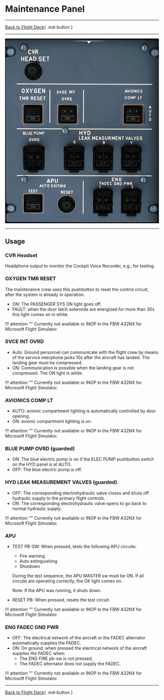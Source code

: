 # Maintenance Panel

---

[Back to Flight Deck](../index.md){ .md-button }

---

![Maintenance Panel](../../../assets/a32nx-briefing/overhead-aft-panel/Maintenance.jpg "Maintenance Panel")

---
## Usage

### CVR Headset

Headphone output to monitor the Cockpit Voice Recorder, e.g., for testing.

### OXYGEN TMR RESET

The maintenance crew uses this pushbutton to reset the control circuit, after the system is already in operation.

- ON: The PASSENGER SYS ON light goes off.
- FAULT: when the door latch solenoids are energized for more than 30s this light comes on in white.

!!! attention ""
    Currently not available or INOP in the FBW A32NX for Microsoft Flight Simulator.

### SVCE INT OVRD

- Auto: Ground personnel can communicate with the flight crew by means of the service interphone jacks 10s after the aircraft has landed. The landing gear must be compressed.
- ON: Communication is possible when the landing gear is not compressed. The ON light is white.

!!! attention ""
    Currently not available or INOP in the FBW A32NX for Microsoft Flight Simulator.

### AVIONICS COMP LT

- AUTO: avionic compartment lighting is automatically controlled by door opening.
- ON: avionic compartment lighting is on.

!!! attention ""
    Currently not available or INOP in the FBW A32NX for Microsoft Flight Simulator.

### BLUE PUMP OVRD (guarded)

- ON: The blue electric pump is on if the ELEC PUMP pushbutton switch on the HYD panel is at AUTO.
- OFF: The blue electric pump is off.

### HYD LEAK MEASUREMENT VALVES (guarded)

- OFF: The corresponding electrohydraulic valve closes and shuts off hydraulic supply to the primary flight controls.
- ON: The corresponding electrohydraulic valve opens to go back to normal hydraulic supply.

!!! attention ""
    Currently not available or INOP in the FBW A32NX for Microsoft Flight Simulator.

### APU

- TEST PB-SW: When pressed, tests the following APU circuits:
    - Fire warning
    - Auto extinguishing
    - Shutdown

    During the test sequence, the APU MASTER sw must be ON.
    If all circuits are operating correctly, the OK light comes on.

    Note: If the APU was running, it shuts down.

- RESET PB: When pressed, resets the test circuit.

!!! attention ""
    Currently not available or INOP in the FBW A32NX for Microsoft Flight Simulator.

### ENG FADEC GND PWR

- OFF: The electrical network of the aircraft or the FADEC alternator automatically supplies the FADEC.
- ON: On ground, when pressed the electrical network of the aircraft supplies the FADEC when:
    - The ENG FIRE pb-sw is not pressed,
    - The FADEC alternator does not supply the FADEC.

!!! attention ""
    Currently not available or INOP in the FBW A32NX for Microsoft Flight Simulator.

---

[Back to Flight Deck](../index.md){ .md-button }
